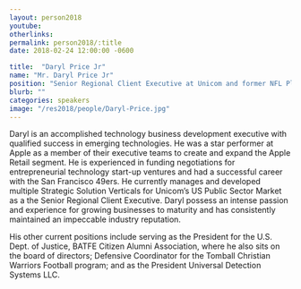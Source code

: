 ```yaml
---
layout: person2018
youtube: 
otherlinks: 
permalink: person2018/:title
date: 2018-02-24 12:00:00 -0600

title:  "Daryl Price Jr"
name: "Mr. Daryl Price Jr"
position: "Senior Regional Client Executive at Unicom and former NFL Player"
blurb: ""
categories: speakers
image: "/res2018/people/Daryl-Price.jpg"
---
```


Daryl is an accomplished technology business development executive with qualified success in emerging technologies. He was a star performer at Apple as a member of their executive teams to create and expand the Apple Retail segment. He is experienced in funding negotiations for entrepreneurial technology start-up ventures and had a successful career with the San Francisco 49ers. He currently manages and developed multiple Strategic Solution Verticals for Unicom’s US Public Sector Market as a the Senior Regional Client Executive. Daryl possess an intense passion and experience for growing businesses to maturity and has consistently maintained an impeccable industry reputation.


His other current positions include serving as the President for the U.S. Dept. of Justice, BATFE Citizen Alumni Association, where he also sits on the board of directors; Defensive Coordinator for the Tomball Christian Warriors Football program; and as the President Universal Detection Systems LLC.
